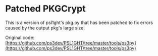 # Patched PKGCrypt

This is a version of psl1ght's pkg.py that has been patched to fix errors caused by the output pkg's large size.

Original code: [https://github.com/ps3dev/PSL1GHT/tree/master/tools/ps3py](https://github.com/ps3dev/PSL1GHT/tree/master/tools/ps3py)
